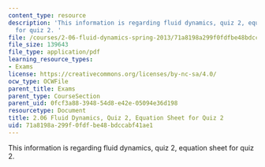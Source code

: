 ```yaml
---
content_type: resource
description: 'This information is regarding fluid dynamics, quiz 2, equation sheet
  for quiz 2. '
file: /courses/2-06-fluid-dynamics-spring-2013/71a8198a299f0fdfbe48bdccabf41ae1_MIT2_06S13_equsheet_quiz2.pdf
file_size: 139643
file_type: application/pdf
learning_resource_types:
- Exams
license: https://creativecommons.org/licenses/by-nc-sa/4.0/
ocw_type: OCWFile
parent_title: Exams
parent_type: CourseSection
parent_uid: 0fcf3a88-3948-54d8-e42e-05094e36d198
resourcetype: Document
title: 2.06 Fluid Dynamics, Quiz 2, Equation Sheet for Quiz 2
uid: 71a8198a-299f-0fdf-be48-bdccabf41ae1
---
```

This information is regarding fluid dynamics, quiz 2, equation sheet for quiz 2. 